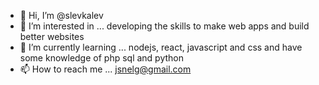 - 👋 Hi, I’m @slevkalev
- 👀 I’m interested in ... developing the skills to make web apps and build better websites
- 🌱 I’m currently learning ... nodejs, react, javascript and css and have some knowledge of php sql and python
- 📫 How to reach me ... jsnelg@gmail.com

<!---
slevkalev/slevkalev is a ✨ special ✨ repository because its `README.md` (this file) appears on your GitHub profile.
You can click the Preview link to take a look at your changes.
--->
